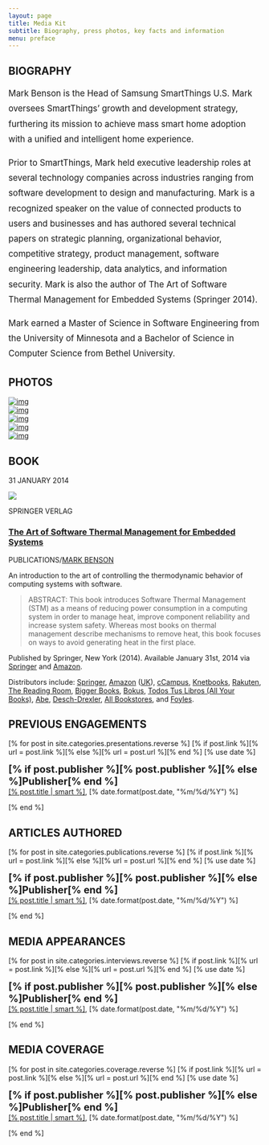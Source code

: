 ```yaml
---
layout: page
title: Media Kit
subtitle: Biography, press photos, key facts and information
menu: preface
---
```


<!--

Media kit things to add

Introduction statement
Video example(s)
List of speaking topics
List of books authored (stmes)
Education
Social media contact info

-->


<div class="page-section pt-80-b-50-cont">
<div class="container">

<div class="mb-50">
  <h2 class="section-title pr-0"><span class="bold">BIOGRAPHY</span></h2>
</div>

<p style="font-size: 1.2em; line-height: 1.8em" class="pb-20">Mark Benson is the Head of Samsung SmartThings U.S. Mark oversees SmartThings’ growth and development strategy, furthering its mission to achieve mass smart home adoption with a unified and intelligent home experience.</p>

<p style="font-size: 1.2em; line-height: 1.8em" class="pb-20">Prior to SmartThings, Mark held executive leadership roles at several technology companies across industries ranging from software development to design and manufacturing. Mark is a recognized speaker on the value of connected products to users and businesses and has authored several technical papers on strategic planning, organizational behavior, competitive strategy, product management, software engineering leadership, data analytics, and information security. Mark is also the author of The Art of Software Thermal Management for Embedded Systems (Springer 2014).</p>

<p style="font-size: 1.2em; line-height: 1.8em" class="pb-20">Mark earned a Master of Science in Software Engineering from the University of Minnesota and a Bachelor of Science in Computer Science from Bethel University.</p>

</div>

<div class="container p-50-cont">

<div class="mb-50">
  <h2 class="section-title pr-0"><span class="bold">PHOTOS</span></h2>
</div>

<div class="col-md-2">
  <div class="lightbox-item">
    <a href="/images/mark-benson-santa-cruz.jpg" class="lightbox">
    <div class="port-img-overlay">
      <img class="port-main-img" src="/images/mark-benson-santa-cruz.jpg" alt="img" >
    </div>
    <div class="port-overlay-cont">
      <div class="port-btn-cont">
        <div aria-hidden="true" class="icon_search"></div>
      </div>
    </div>
    </a>  
  </div>
</div>

<div class="col-md-2">
  <div class="lightbox-item">
    <a href="/images/mark-benson-santa-cruz-b&w.jpg" class="lightbox">
    <div class="port-img-overlay">
      <img class="port-main-img" src="/images/mark-benson-santa-cruz-b&w.jpg" alt="img" >
    </div>
    <div class="port-overlay-cont">
      <div class="port-btn-cont">
        <div aria-hidden="true" class="icon_search"></div>
      </div>
    </div>
    </a>  
  </div>
</div>

<div class="col-md-2">
  <div class="lightbox-item">
    <a href="/images/MDB-profile-square.jpg" class="lightbox">
    <div class="port-img-overlay">
      <img class="port-main-img" src="/images/MDB-profile-square.jpg" alt="img" >
    </div>
    <div class="port-overlay-cont">
      <div class="port-btn-cont">
        <div aria-hidden="true" class="icon_search"></div>
      </div>
    </div>
    </a>  
  </div>
</div>

<div class="col-md-2">
  <div class="lightbox-item">
    <a href="/images/MDB-profile-square-b&w.jpg" class="lightbox">
    <div class="port-img-overlay">
      <img class="port-main-img" src="/images/MDB-profile-square-b&w.jpg" alt="img" >
    </div>
    <div class="port-overlay-cont">
      <div class="port-btn-cont">
        <div aria-hidden="true" class="icon_search"></div>
      </div>
    </div>
    </a>  
  </div>
</div>

<div class="col-md-4">
  <div class="lightbox-item">
    <a href="/images/ces-keynote-single-iot-device.png" class="lightbox">
    <div class="port-img-overlay">
      <img class="port-main-img" src="/images/ces-keynote-single-iot-device.png" alt="img" >
    </div>
    <div class="port-overlay-cont">
      <div class="port-btn-cont">
        <div aria-hidden="true" class="icon_search"></div>
      </div>
    </div>
    </a>  
  </div>
</div>

</div>




<div class="container p-50-cont">
<div class="mb-50">
  <h2 class="section-title pr-0"><span class="bold">BOOK</span></h2>
</div>

<div class="col-md-12 pb-30">
  <div class="row">
    <div class="col-md-5 blog2-post-title-cont">
      <div class="row">
        <div class="col-md-4 post-prev-date-cont">
          <p><span class="small">31 JANUARY 2014</span></p>
          <p><a href="/stmes/" title="The Art of Software Thermal Management for Embedded Systems"><img src="/images/stmes.jpg" /></a></p>
        </div>
        <div class="col-md-8 post-prev-title">
          <span class="small bold">SPRINGER VERLAG</span>
          <h3><a href="/publications/2014/01/the-art-of-software-thermal-management-for-embedded-systems/" title="Read The Art of Software Thermal Management for Embedded Systems">The Art of Software Thermal Management for Embedded Systems</a></h3>
          <div class="post-prev-info">
            <p class="small">PUBLICATIONS<span class="slash-divider">/</span><a href="/preface/">MARK BENSON</a></p>
          </div>
        </div>
      </div>
    </div>
    <div class="col-md-7">
      <div class="blog2-post-prev-text">
        <p>An introduction to the art of controlling the thermodynamic behavior of computing systems with software.</p>
        <blockquote>
          <p>ABSTRACT: This book introduces Software Thermal Management (STM) as a means of reducing power consumption in a computing system in order to manage heat, improve component reliability and increase system safety. Whereas most books on thermal management describe mechanisms to remove heat, this book focuses on ways to avoid generating heat in the first place.</p>
        </blockquote>
        <p>Published by Springer, New York (2014). Available January 31st, 2014 via <a href="http://www.springer.com/engineering/circuits+%26+systems/book/978-1-4939-0297-2">Springer</a> and <a href="http://www.amazon.com/gp/product/1493902970/ref=as_li_ss_tl?ie=UTF8&amp;camp=1789&amp;creative=390957&amp;creativeASIN=1493902970&amp;linkCode=as2&amp;tag=jayber-20">Amazon</a>.</p>
        <p>Distributors include: <a href="http://www.springer.com/engineering/circuits+%26+systems/book/978-1-4939-0297-2">Springer</a>, <a href="http://www.amazon.com/Software-Thermal-Management-Embedded-Systems/dp/1493902970/ref=sr_1_1?ie=UTF8&amp;qid=1387236847&amp;sr=8-1&amp;keywords=the+art+of+software+thermal+management+for+embedded+systems">Amazon</a> (<a href="http://www.amazon.co.uk/dp/1493902970/ref=asc_df_149390297016?smid=A3P5ROKL5A1OLE&amp;tag=ciaouk-books-21&amp;linkCode=asn&amp;creative=22206&amp;creativeASIN=1493902970">UK</a>), <a href="http://www.ecampus.com/art-software-thermal-management-embedded/bk/9781493902972">cCampus</a>, <a href="http://www.knetbooks.com/art-software-thermal-management-embedded/bk/9781493902972">Knetbooks</a>, <a href="http://www.rakuten.com/prod/the-art-of-software-thermal-management-for-embedded-systems/259253883.html">Rakuten</a>, <a href="http://www.thereadingroom.com/books/details/the-art-of-software-thermal-management-for-embedded-systems-mark-benson/8384518">The Reading Room</a>, <a href="http://www.biggerbooks.com/art-software-thermal-management-embedded/bk/9781493902972">Bigger Books</a>, <a href="http://www.bokus.com/bok/9781493902972/the-art-of-software-thermal-management-for-embedded-systems/">Bokus</a>, <a href="http://www.todostuslibros.com/libros/the-art-of-software-thermal-management-for-embedded-systems_978-1-4939-0297-2">Todos Tus Libros (All Your Books)</a>, <a href="http://www.abe.pl/en/book/9781493902972/the-art-of-software-thermal-management-for-embedded-systems">Abe</a>, <a href="http://www.desch-drexler.at/list/9781493902972">Desch-Drexler</a>, <a href="http://www.allbookstores.com/Art-Software-Thermal-Management-Embedded/9781493902972">All Bookstores</a>, and <a href="http://www.foyles.co.uk/witem/computing-it/the-art-of-software-thermal,mark-benson-9781493902972">Foyles</a>.</p>
      </div>
    </div>
  </div>
</div>

</div>






<div class="container p-50-cont">
<div class="mb-50">
  <h2 class="section-title pr-0"><span class="bold">PREVIOUS ENGAGEMENTS</span></h2>
</div>
<div class="container">
[% for post in site.categories.presentations.reverse %]
  [% if post.link %][% url = post.link %][% else %][% url = post.url %][% end %]
  [% use date %]
  <p class="pb-20">
    <b style="font-size: 1.4em">[% if post.publisher %][% post.publisher %][% else %]Publisher[% end %]</b><br />
    <a href="[% post.url %]" title="Read [% post.title | smart %]">[% post.title | smart %]</a>,
    [% date.format(post.date, "%m/%d/%Y") %]
  </p> 
[% end %]
</div>
</div>

<div class="container p-50-cont">
<div class="mb-50">
  <h2 class="section-title pr-0"><span class="bold">ARTICLES AUTHORED</span></h2>
</div>
<div class="container">
[% for post in site.categories.publications.reverse %]
  [% if post.link %][% url = post.link %][% else %][% url = post.url %][% end %]
  [% use date %]
  <p class="pb-20">
    <b style="font-size: 1.4em">[% if post.publisher %][% post.publisher %][% else %]Publisher[% end %]</b><br />
    <a href="[% post.url %]" title="Read [% post.title | smart %]">[% post.title | smart %]</a>,
    [% date.format(post.date, "%m/%d/%Y") %]
  </p> 
[% end %]
</ul>
</div>
</div>


<div class="container p-50-cont">
<div class="mb-50">
  <h2 class="section-title pr-0"><span class="bold">MEDIA APPEARANCES</span></h2>
</div>
<div class="container">
[% for post in site.categories.interviews.reverse %]
  [% if post.link %][% url = post.link %][% else %][% url = post.url %][% end %]
  [% use date %]
  <p class="pb-20">
    <b style="font-size: 1.4em">[% if post.publisher %][% post.publisher %][% else %]Publisher[% end %]</b><br />
    <a href="[% post.url %]" title="Read [% post.title | smart %]">[% post.title | smart %]</a>,
    [% date.format(post.date, "%m/%d/%Y") %]
  </p> 
[% end %]
</div>
</div>


<div class="container p-50-cont">
<div class="mb-50">
  <h2 class="section-title pr-0"><span class="bold">MEDIA COVERAGE</span></h2>
</div>
<div class="container">
[% for post in site.categories.coverage.reverse %]
  [% if post.link %][% url = post.link %][% else %][% url = post.url %][% end %]
  [% use date %]
  <p class="pb-20">
    <b style="font-size: 1.4em">[% if post.publisher %][% post.publisher %][% else %]Publisher[% end %]</b><br />
    <a href="[% post.url %]" title="Read [% post.title | smart %]">[% post.title | smart %]</a>,
    [% date.format(post.date, "%m/%d/%Y") %]
  </p> 
[% end %]
</div>
</div>




</div>

